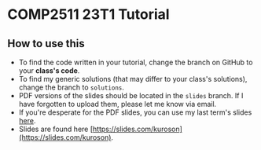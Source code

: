 # COMP2511 23T1 Tutorial

## How to use this

- To find the code written in your tutorial, change the branch on GitHub to your **class's code**.
- To find my generic solutions (that may differ to your class's solutions), change the branch to `solutions`.
- PDF versions of the slides should be located in the `slides` branch. If I have forgotten to upload them, please let me know via email.
- If you're desperate for the PDF slides, you can use my last term's slides [here](https://github.com/Kuroson/comp2511-T13B-22T3/tree/master/slides).
- Slides are found here [https://slides.com/kuroson](https://slides.com/kuroson).
